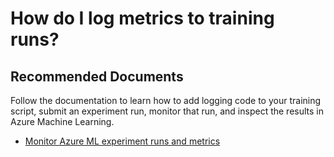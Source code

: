 <properties 
    pageTitle="How do I log metrics to training runs?"
    description="How do I log metrics to training runs?"
    service="microsoft.machinelearning"
    resource="studio"
    authors="shwinne"
    ms.author="shwinne"
    displayOrder="1"
    selfHelpType="generic"
    supportTopicIds="32740867"
    resourceTags=""
    productPesIds="16644"
    cloudEnvironments="public, fairfax, mooncake, usnat, ussec"
    articleid="machinelearning-mlops-registration"
	ownershipId="AzureML_AzureMachineLearningServices"
/>

# How do I log metrics to training runs?

## **Recommended Documents**
Follow the documentation to learn how to add logging code to your training script, submit an experiment run, monitor that run, and inspect
the results in Azure Machine Learning. 

* [Monitor Azure ML experiment runs and metrics](https://docs.microsoft.com/en-us/azure/machine-learning/how-to-track-experiments#view-the-experiment-in-your-workspace-in-azure-machine-learning-studio)
